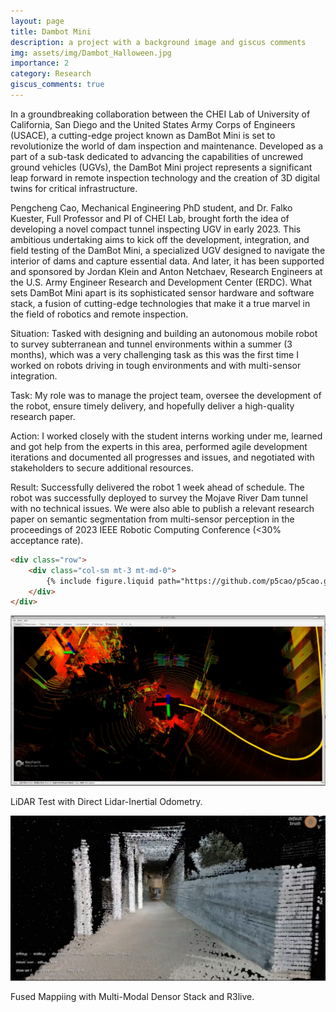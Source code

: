 ```yaml
---
layout: page
title: Dambot Mini
description: a project with a background image and giscus comments
img: assets/img/Dambot_Halloween.jpg
importance: 2
category: Research
giscus_comments: true
---
```


In a groundbreaking collaboration between the CHEI Lab of University of California, San Diego and the United States Army Corps of Engineers (USACE), a cutting-edge project known as DamBot Mini is set to revolutionize the world of dam inspection and maintenance. Developed as a part of a sub-task dedicated to advancing the capabilities of uncrewed ground vehicles (UGVs), the DamBot Mini project represents a significant leap forward in remote inspection technology and the creation of 3D digital twins for critical infrastructure.

Pengcheng Cao, Mechanical Engineering PhD student, and Dr. Falko Kuester, Full Professor and PI of CHEI Lab, brought forth the idea of developing a novel compact tunnel inspecting UGV in early 2023. This ambitious undertaking aims to kick off the development, integration, and field testing of the DamBot Mini, a specialized UGV designed to navigate the interior of dams and capture essential data. And later, it has been supported and sponsored by Jordan Klein and Anton Netchaev, Research Engineers at the U.S. Army Engineer Research and Development Center (ERDC). What sets DamBot Mini apart is its sophisticated sensor hardware and software stack, a fusion of cutting-edge technologies that make it a true marvel in the field of robotics and remote inspection.

Situation: Tasked with designing and building an autonomous mobile robot to survey subterranean and tunnel environments within a summer (3 months), which was a very challenging task as this was the first time I worked on robots driving in tough environments and with multi-sensor integration.

Task: My role was to manage the project team, oversee the development of the robot, ensure timely delivery, and hopefully deliver a high-quality research paper.

Action: I worked closely with the student interns working under me, learned and got help from the experts in this area, performed agile development iterations and documented all progresses and issues, and negotiated with stakeholders to secure additional resources.

Result: Successfully delivered the robot 1 week ahead of schedule. The robot was successfully deployed to survey the Mojave River Dam tunnel with no technical issues. We were also able to publish a relevant research paper on semantic segmentation from multi-sensor perception in the proceedings of 2023 IEEE Robotic Computing Conference (<30% acceptance rate).


```html
<div class="row">
    <div class="col-sm mt-3 mt-md-0">
        {% include figure.liquid path="https://github.com/p5cao/p5cao.github.io/blob/master/assets/img/exp_setup.png" title="Dambot Mini Setup" class="img-fluid rounded z-depth-1" %}
    </div>
</div>
```

[![LiDAR SLAM Demo](https://github.com/p5cao/p5cao.github.io/blob/master/assets/img/SLAM_thumbnail.png)](https://www.youtube.com/watch?v=nzN0d7lsuig "Direct-LIO Experiment")

<div class="caption">
    LiDAR Test with Direct Lidar-Inertial Odometry.
</div>


[![Fused Mapping](https://github.com/p5cao/p5cao.github.io/blob/master/assets/img/fused_thumbnail.png)](https://www.youtube.com/watch?v=4DpNuhWKShw "Fused Mapping Demo")

<div class="caption">
    Fused Mappiing with Multi-Modal Densor Stack and R3live.
</div>